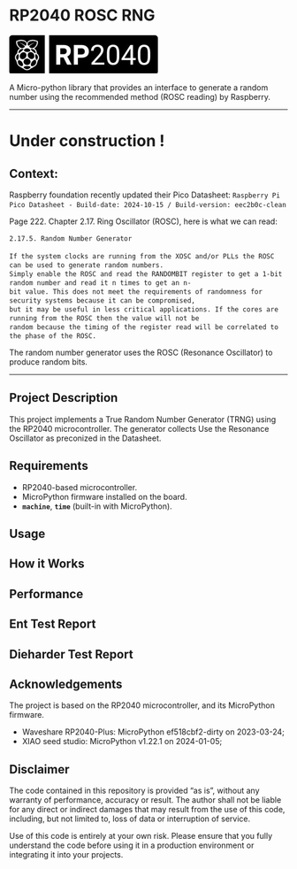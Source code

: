 # RP2040 ROSC RNG

![Image locale](https://github.com/MicroControleurMonde/RP2040-RNG/blob/main/Reports/RP2040-resizeimage3.png)

A Micro-python library that provides an interface to generate a random number using the recommended method (ROSC reading) by Raspberry.

---
# Under construction !

## Context:

Raspberry foundation recently updated their Pico Datasheet:
`Raspberry Pi Pico Datasheet - Build-date: 2024-10-15 / Build-version: eec2b0c-clean`

Page 222.  Chapter 2.17. Ring Oscillator (ROSC), here is what we can read:

    2.17.5. Random Number Generator
    
    If the system clocks are running from the XOSC and/or PLLs the ROSC can be used to generate random numbers.
    Simply enable the ROSC and read the RANDOMBIT register to get a 1-bit random number and read it n times to get an n-
    bit value. This does not meet the requirements of randomness for security systems because it can be compromised,
    but it may be useful in less critical applications. If the cores are running from the ROSC then the value will not be
    random because the timing of the register read will be correlated to the phase of the ROSC.
    
The random number generator uses the ROSC (Resonance Oscillator) to produce random bits.

---
## Project Description

This project implements a True Random Number Generator (TRNG) using the RP2040 microcontroller. The generator collects Use the Resonance Oscillator as preconized in the Datasheet.

## Requirements

- RP2040-based microcontroller.
- MicroPython firmware installed on the board.
- **`machine`**, **`time`** (built-in with MicroPython).

## Usage

## How it Works

## Performance

## Ent Test Report

## Dieharder Test Report


## Acknowledgements

The project is based on the RP2040 microcontroller, and its MicroPython firmware.
- Waveshare RP2040-Plus: MicroPython ef518cbf2-dirty on 2023-03-24;
- XIAO seed studio: MicroPython v1.22.1 on 2024-01-05;

## Disclaimer

The code contained in this repository is provided “as is”, without any warranty of performance, accuracy or result. The author shall not be liable for any direct or indirect damages that may result from the use of this code, including, but not limited to, loss of data or interruption of service.

Use of this code is entirely at your own risk. Please ensure that you fully understand the code before using it in a production environment or integrating it into your projects.
